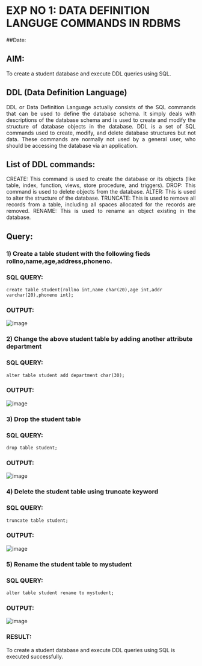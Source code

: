# EXP NO 1: DATA DEFINITION LANGUGE COMMANDS IN RDBMS

##Date:


## AIM:
To create a student database and execute DDL queries using SQL.


## DDL (Data Definition Language)
<div align="justify">
DDL or Data Definition Language actually consists of the SQL commands that can be used to define the database schema. It simply deals with descriptions of the database schema and is used to create and modify the structure of database objects in the database. DDL is a set of SQL commands used to create, modify, and delete database structures but not data. These commands are normally not used by a general user, who should be accessing the database via an application.
</div>
 
## List of DDL commands:
<div align="justify">
CREATE: This command is used to create the database or its objects (like table, index, function, views, store procedure, and triggers).
DROP: This command is used to delete objects from the database.
ALTER: This is used to alter the structure of the database.
TRUNCATE: This is used to remove all records from a table, including all spaces allocated for the records are removed.
RENAME: This is used to rename an object existing in the database.
</div>

## Query:
### 1) Create a table student with the following fieds rollno,name,age,address,phoneno.

### SQL QUERY: 
```
create table student(rollno int,name char(20),age int,addr varchar(20),phoneno int);

```
### OUTPUT:
![image](https://github.com/aryabaisakhiya/G2_DBMS/assets/119393645/37409832-0fa2-41a5-bd73-722cefc18172)


### 2) Change the above student table by adding another attribute department

### SQL QUERY: 
```
alter table student add department char(30);

```
### OUTPUT:
![image](https://github.com/aryabaisakhiya/G2_DBMS/assets/119393645/1da62af1-2eb6-46ee-8329-df34c79510c3)


### 3) Drop the student table
 
### SQL QUERY: 
```
drop table student;

```
### OUTPUT:
![image](https://github.com/aryabaisakhiya/G2_DBMS/assets/119393645/1f22489a-cb0a-40e8-a939-c722fc12257e)



### 4) Delete the student table using truncate keyword
### SQL QUERY: 
```
truncate table student;

```
### OUTPUT:
![image](https://github.com/aryabaisakhiya/G2_DBMS/assets/119393645/b11b169f-2eef-488c-b9f5-654b17f8571b)


### 5) Rename the student table to mystudent
### SQL QUERY: 
```
alter table student rename to mystudent;

```
### OUTPUT:
![image](https://github.com/aryabaisakhiya/G2_DBMS/assets/119393645/a2aa3686-d4b5-417a-a642-4506ba3f6864)


### RESULT:
To create a student database and execute DDL queries using SQL is executed successfully.

